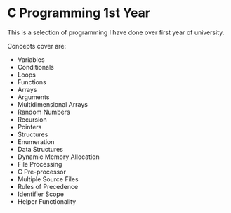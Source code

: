 # C Programming 1st Year

This is a selection of programming I have done over first year of university.

Concepts cover are:

- Variables
- Conditionals
- Loops
- Functions
- Arrays
- Arguments
- Multidimensional Arrays
- Random Numbers
- Recursion
- Pointers
- Structures
- Enumeration
- Data Structures
- Dynamic Memory Allocation
- File Processing
- C Pre-processor
- Multiple Source Files
- Rules of Precedence
- Identifier Scope
- Helper Functionality
